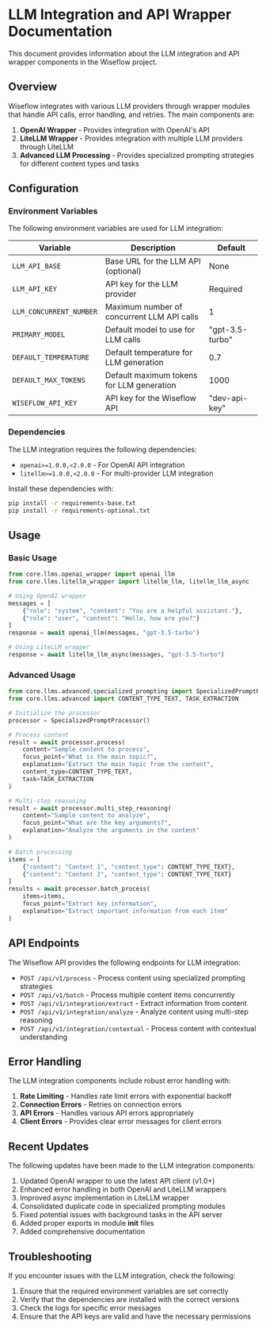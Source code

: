 # LLM Integration and API Wrapper Documentation

This document provides information about the LLM integration and API wrapper components in the Wiseflow project.

## Overview

Wiseflow integrates with various LLM providers through wrapper modules that handle API calls, error handling, and retries. The main components are:

1. **OpenAI Wrapper** - Provides integration with OpenAI's API
2. **LiteLLM Wrapper** - Provides integration with multiple LLM providers through LiteLLM
3. **Advanced LLM Processing** - Provides specialized prompting strategies for different content types and tasks

## Configuration

### Environment Variables

The following environment variables are used for LLM integration:

| Variable | Description | Default |
|----------|-------------|---------|
| `LLM_API_BASE` | Base URL for the LLM API (optional) | None |
| `LLM_API_KEY` | API key for the LLM provider | Required |
| `LLM_CONCURRENT_NUMBER` | Maximum number of concurrent LLM API calls | 1 |
| `PRIMARY_MODEL` | Default model to use for LLM calls | "gpt-3.5-turbo" |
| `DEFAULT_TEMPERATURE` | Default temperature for LLM generation | 0.7 |
| `DEFAULT_MAX_TOKENS` | Default maximum tokens for LLM generation | 1000 |
| `WISEFLOW_API_KEY` | API key for the Wiseflow API | "dev-api-key" |

### Dependencies

The LLM integration requires the following dependencies:

- `openai>=1.0.0,<2.0.0` - For OpenAI API integration
- `litellm>=1.0.0,<2.0.0` - For multi-provider LLM integration

Install these dependencies with:

```bash
pip install -r requirements-base.txt
pip install -r requirements-optional.txt
```

## Usage

### Basic Usage

```python
from core.llms.openai_wrapper import openai_llm
from core.llms.litellm_wrapper import litellm_llm, litellm_llm_async

# Using OpenAI wrapper
messages = [
    {"role": "system", "content": "You are a helpful assistant."},
    {"role": "user", "content": "Hello, how are you?"}
]
response = await openai_llm(messages, "gpt-3.5-turbo")

# Using LiteLLM wrapper
response = await litellm_llm_async(messages, "gpt-3.5-turbo")
```

### Advanced Usage

```python
from core.llms.advanced.specialized_prompting import SpecializedPromptProcessor
from core.llms.advanced import CONTENT_TYPE_TEXT, TASK_EXTRACTION

# Initialize the processor
processor = SpecializedPromptProcessor()

# Process content
result = await processor.process(
    content="Sample content to process",
    focus_point="What is the main topic?",
    explanation="Extract the main topic from the content",
    content_type=CONTENT_TYPE_TEXT,
    task=TASK_EXTRACTION
)

# Multi-step reasoning
result = await processor.multi_step_reasoning(
    content="Sample content to analyze",
    focus_point="What are the key arguments?",
    explanation="Analyze the arguments in the content"
)

# Batch processing
items = [
    {"content": "Content 1", "content_type": CONTENT_TYPE_TEXT},
    {"content": "Content 2", "content_type": CONTENT_TYPE_TEXT}
]
results = await processor.batch_process(
    items=items,
    focus_point="Extract key information",
    explanation="Extract important information from each item"
)
```

## API Endpoints

The Wiseflow API provides the following endpoints for LLM integration:

- `POST /api/v1/process` - Process content using specialized prompting strategies
- `POST /api/v1/batch` - Process multiple content items concurrently
- `POST /api/v1/integration/extract` - Extract information from content
- `POST /api/v1/integration/analyze` - Analyze content using multi-step reasoning
- `POST /api/v1/integration/contextual` - Process content with contextual understanding

## Error Handling

The LLM integration components include robust error handling with:

1. **Rate Limiting** - Handles rate limit errors with exponential backoff
2. **Connection Errors** - Retries on connection errors
3. **API Errors** - Handles various API errors appropriately
4. **Client Errors** - Provides clear error messages for client errors

## Recent Updates

The following updates have been made to the LLM integration components:

1. Updated OpenAI wrapper to use the latest API client (v1.0+)
2. Enhanced error handling in both OpenAI and LiteLLM wrappers
3. Improved async implementation in LiteLLM wrapper
4. Consolidated duplicate code in specialized prompting modules
5. Fixed potential issues with background tasks in the API server
6. Added proper exports in module __init__ files
7. Added comprehensive documentation

## Troubleshooting

If you encounter issues with the LLM integration, check the following:

1. Ensure that the required environment variables are set correctly
2. Verify that the dependencies are installed with the correct versions
3. Check the logs for specific error messages
4. Ensure that the API keys are valid and have the necessary permissions

